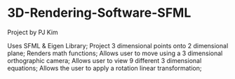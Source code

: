# 3D-Rendering-Software-SFML
Project by PJ Kim

Uses SFML & Eigen Library;
Project 3 dimensional points onto 2 dimensional plane; 
Renders math functions; 
Allows user to move using a 3 dimensional orthographic camera; 
Allows user to view 9 different 3 dimensional equations; 
Allows the user to apply a rotation linear transformation; 
